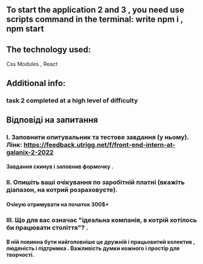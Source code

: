 ## To start the application 2 and 3 , you need use scripts command in the terminal: write npm i , npm start 


## The technology used:
Css Modules , React

## Additional info: 
### task 2 completed at a high level of difficulty 

## Відповіді на запитання 
### I. Заповнити опитувальник та тестове завдання (у ньому). Лінк: https://feedback.utrigg.net/f/front-end-intern-at-galanix-2-2022
#### Завдання скинув і заповнив формочку .
### II. Опишіть ваші очікування по заробітній платні (вкажіть діапазон, на котрий розраховуєте).
#### Очікую отримувати на початок 300$+
### III. Що для вас означає "ідеальна компанія, в котрій хотілось би працювати століття"? .
#### В ній повинна бути найголовніше це дружній і працьовитий колектив , людяність і підтримка . Важливість думки кожного і простір для творчості.


